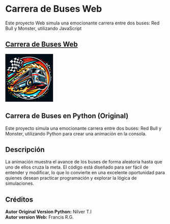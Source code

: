 # Carrera de Buses Web
Este proyecto Web simula una emocionante carrera entre dos buses: Red Bull y Monster, utilizando JavaScript
## [Carrera de Buses Web](https://nahuelfran.github.io/Carrera-Buses/index.html)
<a href="https://nahuelfran.github.io/Carrera-Buses/index.html">
<img src="./assets/img/logo.jpeg" alt="Mi logo" width="150" height="150" >
</a>



## Carrera de Buses en Python (Original)

Este proyecto simula una emocionante carrera entre dos buses: Red Bull y Monster, utilizando Python para crear una animación en la consola.

## Descripción
La animación muestra el avance de los buses de forma aleatoria hasta que uno de ellos cruza la meta. El código está diseñado para ser fácil de entender y modificar, lo que lo convierte en una excelente oportunidad para quienes desean practicar programación y explorar la lógica de simulaciones.



## Créditos
**Autor Original Version Python:** Nilver T.I  
**Autor version Web:** Francis R.G.
